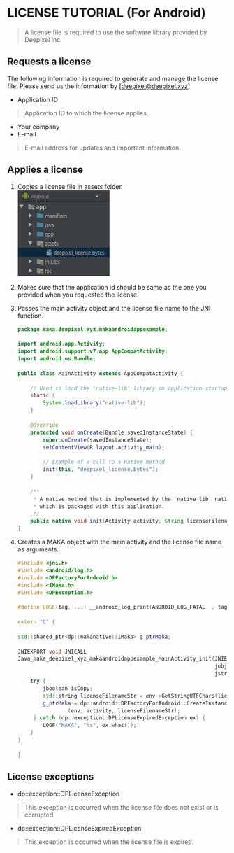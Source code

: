 LICENSE TUTORIAL (For Android)
=========================

>A license file is required to use the software library provided by Deepixel Inc.


## Requests a license

The following information is required to generate and manage the license file. 
Please send us the information by [deepixel@deepixel.xyz]

- Application ID  
>Application ID to which the license applies.  

- Your company
- E-mail
>E-mail address for updates and important information.  

## Applies a license

1. Copies a license file in assets folder.  
![](./img/android_studio_assets_license.png)

2. Makes sure that the application id should be same as the one you provided when you requested the license. 

3. Passes the main activity object and the license file name to the JNI function.

	```java  
	package maka.deepixel.xyz.makaandroidappexample;
	
	import android.app.Activity;
	import android.support.v7.app.AppCompatActivity;
	import android.os.Bundle;
	
	public class MainActivity extends AppCompatActivity {
	
	    // Used to load the 'native-lib' library on application startup.
	    static {
	        System.loadLibrary("native-lib");
	    }
	
	    @Override
	    protected void onCreate(Bundle savedInstanceState) {
	        super.onCreate(savedInstanceState);
	        setContentView(R.layout.activity_main);
	
	        // Example of a call to a native method
	        init(this, "deepixel_license.bytes");
	    }
	
	    /**
	     * A native method that is implemented by the 'native-lib' native library,
	     * which is packaged with this application.
	     */
	    public native void init(Activity activity, String licenseFilename);
	}
	
	```
	
4.  Creates a MAKA object with the main activity and the license file name as arguments.  

	```cpp
	#include <jni.h>
	#include <android/log.h>
	#include <DPFactoryForAndroid.h>
	#include <IMaka.h>
	#include <DPException.h>
	
	#define LOGF(tag, ...) __android_log_print(ANDROID_LOG_FATAL  , tag, __VA_ARGS__)
	
	extern "C" {
	
	std::shared_ptr<dp::makanative::IMaka> g_ptrMaka;
	
	JNIEXPORT void JNICALL
	Java_maka_deepixel_xyz_makaandroidappexample_MainActivity_init(JNIEnv *env, jobject,
	                                                               jobject activity,
	                                                               jstring licenseFilename) {
	    try {
	        jboolean isCopy;
	        std::string licenseFilenameStr = env->GetStringUTFChars(licenseFilename, &isCopy);
	        g_ptrMaka = dp::android::DPFactoryForAndroid::CreateInstance<dp::makanative::IMaka>
	                (env, activity, licenseFilenameStr);
	     } catch (dp::exception::DPLicenseExpiredException ex) {
	        LOGF("MAKA", "%s", ex.what());
	    }
	}
	
	}
	```
	
## License exceptions

- dp::exception::DPLicenseException
>This exception is occurred when the license file does not exist or is corrupted.

- dp::exception::DPLicenseExpiredException
>This exception is occurred when the license file is expired.

